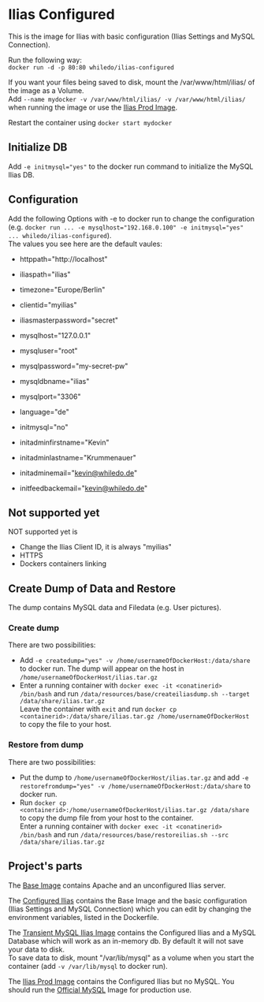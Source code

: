 # Ilias Configured

This is the image for Ilias with basic configuration (Ilias Settings and MySQL Connection).

Run the following way:  
`docker run -d -p 80:80 whiledo/ilias-configured`  

If you want your files being saved to disk, mount the /var/www/html/ilias/ of the image as a Volume.  
Add `--name mydocker -v /var/www/html/ilias/ -v /var/www/html/ilias/` when running the image or use the [Ilias Prod Image](https://hub.docker.com/r/whiledo/ilias-prod/).

Restart the container using `docker start mydocker`

## Initialize DB

Add `-e initmysql="yes"` to the docker run command to initialize the MySQL Ilias DB.

## Configuration
Add the following Options with -e to docker run to change the configuration (e.g. `docker run ... -e mysqlhost="192.168.0.100" -e initmysql="yes" ... whiledo/ilias-configured`).  
The values you see here are the default vaules:  

+ httppath="http://localhost"  
+ iliaspath="ilias"  
+ timezone="Europe/Berlin"  
+ clientid="myilias"  
+ iliasmasterpassword="secret"  

+ mysqlhost="127.0.0.1"  
+ mysqluser="root"  
+ mysqlpassword="my-secret-pw"  
+ mysqldbname="ilias"  
+ mysqlport="3306"  

+ language="de"  
    
+ initmysql="no"  
+ initadminfirstname="Kevin"  
+ initadminlastname="Krummenauer"  
+ initadminemail="kevin@whiledo.de"  
+ initfeedbackemail="kevin@whiledo.de" 

## Not supported yet  
NOT supported yet is
+ Change the Ilias Client ID, it is always "myilias"
+ HTTPS
+ Dockers containers linking

## Create Dump of Data and Restore
The dump contains MySQL data and Filedata (e.g. User pictures).

### Create dump
There are two possibilities:
+ Add `-e createdump="yes" -v /home/usernameOfDockerHost:/data/share` to docker run. The dump will appear on the host in `/home/usernameOfDockerHost/ilias.tar.gz`
+ Enter a running container with `docker exec -it <conatinerid> /bin/bash` and run `/data/resources/base/createiliasdump.sh --target /data/share/ilias.tar.gz`  
Leave the container with `exit` and run `docker cp <containerid>:/data/share/ilias.tar.gz /home/usernameOfDockerHost` to copy the file to your host.

### Restore from dump
There are two possibilities:
+ Put the dump to `/home/usernameOfDockerHost/ilias.tar.gz` and add `-e restorefromdump="yes" -v /home/usernameOfDockerHost:/data/share` to docker run. 
+ Run `docker cp <containerid>:/home/usernameOfDockerHost/ilias.tar.gz /data/share` to copy the dump file from your host to the container.  
Enter a running container with `docker exec -it <conatinerid> /bin/bash` and run `/data/resources/base/restoreilias.sh --src /data/share/ilias.tar.gz`   

## Project's parts ##
The [Base Image](https://hub.docker.com/r/whiledo/ilias-base/) contains Apache and an unconfigured Ilias server.

The [Configured Ilias](https://hub.docker.com/r/whiledo/ilias-configured) contains the Base Image and
the basic configuration (Ilias Settings and MySQL Connection) which you can edit by changing the environment variables,
listed in the Dockerfile.

The [Transient MySQL Ilias Image](https://hub.docker.com/r/whiledo/ilias-transientmysql/) contains the 
Configured Ilias and a MySQL Database which will work as an in-memory db. By default it will not save your data to disk.  
To save data to disk, mount "/var/lib/mysql" as a volume when you start the container (add `-v /var/lib/mysql` to docker run).

The [Ilias Prod Image](https://hub.docker.com/r/whiledo/ilias-prod/) contains the 
Configured Ilias but no MySQL. You should run the [Official MySQL](https://hub.docker.com/_/mysql/) Image for production use.  

